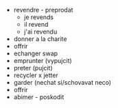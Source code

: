 - revendre - preprodat
	- je revends
	- il revend
	- j'ai revendu
- donner a la charite 
- offrir
- echanger swap
- emprunter (vypujcit)
- preter (pujcit)
- recycler x jetter
- garder (nechat si/schovavat neco)
- offrir
- abimer - poskodit
